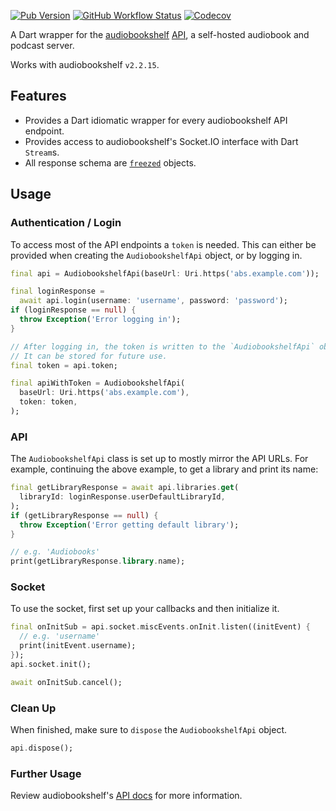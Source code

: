 [![Pub Version](https://img.shields.io/pub/v/audiobookshelf_api?logo=dart&style=flat-square)](https://pub.dev/packages/audiobookshelf_api)
[![GitHub Workflow Status](https://img.shields.io/github/actions/workflow/status/audiobookshelf-flutter/audiobookshelf_api/format-analyze-test.yaml?logo=github&style=flat-square)](https://github.com/audiobookshelf-flutter/audiobookshelf_api/actions/workflows/format-analyze-test.yaml)
[![Codecov](https://img.shields.io/codecov/c/github/audiobookshelf-flutter/audiobookshelf_api?logo=codecov&style=flat-square&token=HPIGHR3R3E)](https://codecov.io/gh/audiobookshelf-flutter/audiobookshelf_api)

A Dart wrapper for the [audiobookshelf](https://www.audiobookshelf.org) [API](https://api.audiobookshelf.org), a self-hosted audiobook and podcast server.

Works with audiobookshelf `v2.2.15`.

## Features

- Provides a Dart idiomatic wrapper for every audiobookshelf API endpoint.
- Provides access to audiobookshelf's Socket.IO interface with Dart `Stream`s.
- All response schema are [`freezed`](https://pub.dev/packages/freezed) objects.

## Usage

### Authentication / Login

To access most of the API endpoints a `token` is needed.
This can either be provided when creating the `AudiobookshelfApi` object, or by logging in.

```dart
final api = AudiobookshelfApi(baseUrl: Uri.https('abs.example.com'));

final loginResponse =
  await api.login(username: 'username', password: 'password');
if (loginResponse == null) {
  throw Exception('Error logging in');
}

// After logging in, the token is written to the `AudiobookshelfApi` object.
// It can be stored for future use.
final token = api.token;

final apiWithToken = AudiobookshelfApi(
  baseUrl: Uri.https('abs.example.com'),
  token: token,
);
```

### API

The `AudiobookshelfApi` class is set up to mostly mirror the API URLs.
For example, continuing the above example, to get a library and print its name:

```dart
final getLibraryResponse = await api.libraries.get(
  libraryId: loginResponse.userDefaultLibraryId,
);
if (getLibraryResponse == null) {
  throw Exception('Error getting default library');
}

// e.g. 'Audiobooks'
print(getLibraryResponse.library.name);
```

### Socket

To use the socket, first set up your callbacks and then initialize it.

```dart
final onInitSub = api.socket.miscEvents.onInit.listen((initEvent) {
  // e.g. 'username'
  print(initEvent.username);
});
api.socket.init();

await onInitSub.cancel();
```

### Clean Up

When finished, make sure to `dispose` the `AudiobookshelfApi` object.

```dart
api.dispose();
```

### Further Usage

Review audiobookshelf's [API docs](https://api.audiobookshelf.org) for more information.
